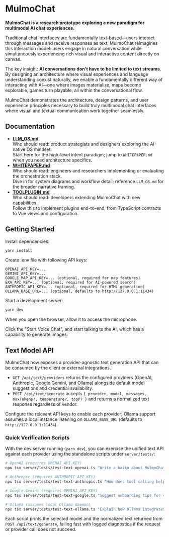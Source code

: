 # MulmoChat

**MulmoChat is a research prototype exploring a new paradigm for multimodal AI chat experiences.**

Traditional chat interfaces are fundamentally text-based—users interact through messages and receive responses as text. MulmoChat reimagines this interaction model: users engage in natural conversation while simultaneously experiencing rich visual and interactive content directly on canvas.

The key insight: **AI conversations don't have to be limited to text streams.** By designing an architecture where visual experiences and language understanding coexist naturally, we enable a fundamentally different way of interacting with AI—one where images materialize, maps become explorable, games turn playable, all within the conversational flow.

MulmoChat demonstrates the architecture, design patterns, and user experience principles necessary to build truly multimodal chat interfaces where visual and textual communication work together seamlessly.

## Documentation

- **[LLM_OS.md](LLM_OS.md)**  
  Who should read: product strategists and designers exploring the AI-native OS mindset.  
  Start here for the high-level intent paradigm; jump to `WHITEPAPER.md` when you need architecture specifics.
- **[WHITEPAPER.md](WHITEPAPER.md)**  
  Who should read: engineers and researchers implementing or evaluating the orchestration stack.  
  Dive in for system diagrams and workflow detail; reference `LLM_OS.md` for the broader narrative framing.
- **[TOOLPLUGIN.md](TOOLPLUGIN.md)**  
  Who should read: developers extending MulmoChat with new capabilities.  
  Follow this to implement plugins end-to-end, from TypeScript contracts to Vue views and configuration.

## Getting Started

Install dependencies:

```sh
yarn install
```

Create .env file with following API keys:

```
OPENAI_API_KEY=...
GEMINI_API_KEY=...
GOOGLE_MAP_API_KEY=... (optional, required for map features)
EXA_API_KEY=... (optional, required for AI-powered search)
ANTHROPIC_API_KEY=... (optional, required for HTML generation)
OLLAMA_BASE_URL=... (optional, defaults to http://127.0.0.1:11434)
```

Start a development server:

```sh
yarn dev
```

When you open the browser, allow it to access the microphone. 

Click the "Start Voice Chat", and start talking to the AI, which has a capability to generate images.

## Text Model API

MulmoChat now exposes a provider-agnostic text generation API that can be consumed by the client or external integrations.

- `GET /api/text/providers` returns the configured providers (OpenAI, Anthropic, Google Gemini, and Ollama) alongside default model suggestions and credential availability.
- `POST /api/text/generate` accepts `{ provider, model, messages, maxTokens?, temperature?, topP? }` and returns a normalized text response regardless of vendor.

Configure the relevant API keys to enable each provider; Ollama support assumes a local instance listening on `OLLAMA_BASE_URL` (defaults to `http://127.0.0.1:11434`).

### Quick Verification Scripts

With the dev server running (`yarn dev`), you can exercise the unified text API against each provider using the standalone scripts under `server/tests/`:

```sh
# OpenAI (requires OPENAI_API_KEY)
npx tsx server/tests/test-text-openai.ts "Write a haiku about MulmoChat"

# Anthropic (requires ANTHROPIC_API_KEY)
npx tsx server/tests/test-text-anthropic.ts "How does tool calling help agents?"

# Google Gemini (requires GEMINI_API_KEY)
npx tsx server/tests/test-text-google.ts "Suggest onboarding tips for voice-first apps"

# Ollama (assumes local Ollama daemon)
npx tsx server/tests/test-text-ollama.ts "Explain how Ollama integrates with MulmoChat"
```

Each script prints the selected model and the normalized text returned from `POST /api/text/generate`, failing fast with logged diagnostics if the request or provider call does not succeed.
